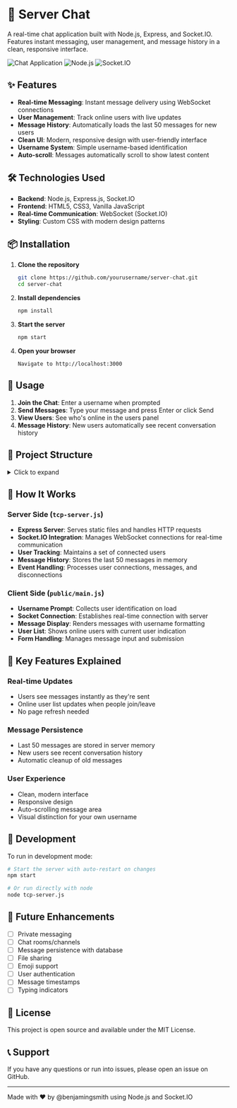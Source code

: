 # 🚀 Server Chat

A real-time chat application built with Node.js, Express, and Socket.IO. Features instant messaging, user management, and message history in a clean, responsive interface.

![Chat Application](https://img.shields.io/badge/status-active-success.svg)
![Node.js](https://img.shields.io/badge/node-%3E%3D14.0.0-brightgreen.svg)
![Socket.IO](https://img.shields.io/badge/socket.io-4.8.1-blue.svg)

## ✨ Features

- **Real-time Messaging**: Instant message delivery using WebSocket connections
- **User Management**: Track online users with live updates
- **Message History**: Automatically loads the last 50 messages for new users
- **Clean UI**: Modern, responsive design with user-friendly interface
- **Username System**: Simple username-based identification
- **Auto-scroll**: Messages automatically scroll to show latest content

## 🛠️ Technologies Used

- **Backend**: Node.js, Express.js, Socket.IO
- **Frontend**: HTML5, CSS3, Vanilla JavaScript
- **Real-time Communication**: WebSocket (Socket.IO)
- **Styling**: Custom CSS with modern design patterns

## 📦 Installation

1. **Clone the repository**
   ```bash
   git clone https://github.com/yourusername/server-chat.git
   cd server-chat
   ```

2. **Install dependencies**
   ```bash
   npm install
   ```

3. **Start the server**
   ```bash
   npm start
   ```

4. **Open your browser**
   ```
   Navigate to http://localhost:3000
   ```

## 🎯 Usage

1. **Join the Chat**: Enter a username when prompted
2. **Send Messages**: Type your message and press Enter or click Send
3. **View Users**: See who's online in the users panel
4. **Message History**: New users automatically see recent conversation history

## 📁 Project Structure
<details>
<summary>Click to expand</summary>
server-chat/
├── 📁 public/
│ ├── 📄 index.html # Main HTML file
│ ├── 📄 main.js # Client-side JavaScript
│ └── 📄 styles.css # CSS styling
├── 📄 tcp-server.js # Express server with Socket.IO
├── 📄 package.json # Project configuration
├── 📄 package-lock.json # Dependency lock file
└── 📄 README.md # This file
</details>

## 🔧 How It Works

### Server Side (`tcp-server.js`)
- **Express Server**: Serves static files and handles HTTP requests
- **Socket.IO Integration**: Manages WebSocket connections for real-time communication
- **User Tracking**: Maintains a set of connected users
- **Message History**: Stores the last 50 messages in memory
- **Event Handling**: Processes user connections, messages, and disconnections

### Client Side (`public/main.js`)
- **Username Prompt**: Collects user identification on load
- **Socket Connection**: Establishes real-time connection with server
- **Message Display**: Renders messages with username formatting
- **User List**: Shows online users with current user indication
- **Form Handling**: Manages message input and submission

## 🌟 Key Features Explained

### Real-time Updates
- Users see messages instantly as they're sent
- Online user list updates when people join/leave
- No page refresh needed

### Message Persistence
- Last 50 messages are stored in server memory
- New users see recent conversation history
- Automatic cleanup of old messages

### User Experience
- Clean, modern interface
- Responsive design
- Auto-scrolling message area
- Visual distinction for your own username

## 🚀 Development

To run in development mode:

```bash
# Start the server with auto-restart on changes
npm start

# Or run directly with node
node tcp-server.js
```

## 📝 Future Enhancements

- [ ] Private messaging
- [ ] Chat rooms/channels
- [ ] Message persistence with database
- [ ] File sharing
- [ ] Emoji support
- [ ] User authentication
- [ ] Message timestamps
- [ ] Typing indicators

## 📄 License

This project is open source and available under the MIT License.

## 📞 Support

If you have any questions or run into issues, please open an issue on GitHub.

---

Made with ❤️ by @benjamingsmith using Node.js and Socket.IO